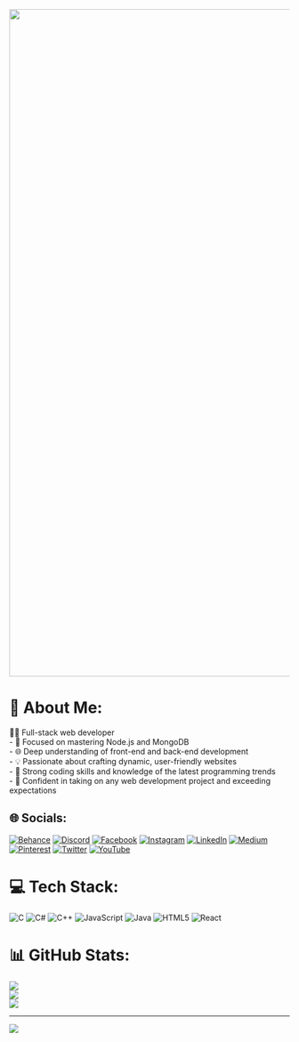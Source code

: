 
<img src="https://github.com/Anmol-Baranwal/Cool-GIFs-For-GitHub/assets/74038190/80728820-e06b-4f96-9c9e-9df46f0cc0a5" width="1200">

# 💫 About Me:
👨‍💻 Full-stack web developer<br>- 🚀 Focused on mastering Node.js and MongoDB<br>- 🌐 Deep understanding of front-end and back-end development<br>- 💡 Passionate about crafting dynamic, user-friendly websites<br>- 🔧 Strong coding skills and knowledge of the latest programming trends<br>- 🌟 Confident in taking on any web development project and exceeding expectations
## 🌐 Socials:
[![Behance](https://img.shields.io/badge/Behance-1769ff?logo=behance&logoColor=white)](https://behance.net/prajjwal) [![Discord](https://img.shields.io/badge/Discord-%237289DA.svg?logo=discord&logoColor=white)](https://discord.gg/prajjwal) [![Facebook](https://img.shields.io/badge/Facebook-%231877F2.svg?logo=Facebook&logoColor=white)](https://facebook.com/prajjwal) [![Instagram](https://img.shields.io/badge/Instagram-%23E4405F.svg?logo=Instagram&logoColor=white)](https://instagram.com/prajjwal) [![LinkedIn](https://img.shields.io/badge/LinkedIn-%230077B5.svg?logo=linkedin&logoColor=white)](https://linkedin.com/in/prajjwal) [![Medium](https://img.shields.io/badge/Medium-12100E?logo=medium&logoColor=white)](https://medium.com/@prajjwal) [![Pinterest](https://img.shields.io/badge/Pinterest-%23E60023.svg?logo=Pinterest&logoColor=white)](https://pinterest.com/prajjwal) [![Twitter](https://img.shields.io/badge/Twitter-%231DA1F2.svg?logo=Twitter&logoColor=white)](https://twitter.com/prajjwal) [![YouTube](https://img.shields.io/badge/YouTube-%23FF0000.svg?logo=YouTube&logoColor=white)](https://youtube.com/@prajjwal) 

# 💻 Tech Stack:
![C](https://img.shields.io/badge/c-%2300599C.svg?style=plastic&logo=c&logoColor=white) ![C#](https://img.shields.io/badge/c%23-%23239120.svg?style=plastic&logo=c-sharp&logoColor=white) ![C++](https://img.shields.io/badge/c++-%2300599C.svg?style=plastic&logo=c%2B%2B&logoColor=white) ![JavaScript](https://img.shields.io/badge/javascript-%23323330.svg?style=plastic&logo=javascript&logoColor=%23F7DF1E) ![Java](https://img.shields.io/badge/java-%23ED8B00.svg?style=plastic&logo=openjdk&logoColor=white) ![HTML5](https://img.shields.io/badge/html5-%23E34F26.svg?style=plastic&logo=html5&logoColor=white) ![React](https://img.shields.io/badge/react-%2320232a.svg?style=plastic&logo=react&logoColor=%2361DAFB)
# 📊 GitHub Stats:
![](https://github-readme-stats.vercel.app/api?username=prajju04&theme=merko&hide_border=false&include_all_commits=false&count_private=false)<br/>
![](https://github-readme-streak-stats.herokuapp.com/?user=prajju04&theme=merko&hide_border=false)<br/>
![](https://github-readme-stats.vercel.app/api/top-langs/?username=prajju04&theme=merko&hide_border=false&include_all_commits=false&count_private=false&layout=compact)

---
[![](https://visitcount.itsvg.in/api?id=prajju04&icon=1&color=1)](https://visitcount.itsvg.in)

<!-- Proudly created with GPRM ( https://gprm.itsvg.in ) -->
